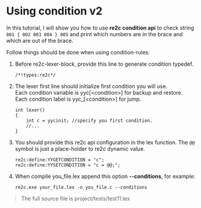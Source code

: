 # <a id="UsingCondition2">Using condition v2</a>
In this tutorial, I will show you how to use **re2c condition api** to check string `001 { 002 003 004 } 005` and print which numbers are in the brace and which are out of the brace.  

Follow things should be done when using condition-rules:
 1. Before re2c-lexer-block, provide this line to generate condition typedef.
    ```
    /*!types:re2c*/
    ```
 2. The lexer first line should initialize first condition you will use.  
    Each condition variable is yyc\[\<condition\>] for backup and restore.  
    Each condition label is yyc_\[\<condition\>] for jump.  
    ```
    int lexer()
    {
        int c = yycinit; //specify you first condition.
        //...
    }
    ``` 
 3. You should provide this re2c api configuration in the lex function. The `@@` symbol is just a place-holder to re2c dynamic value.
    ```
    re2c:define:YYGETCONDITION = "c";
    re2c:define:YYSETCONDITION = "c = @@;";
    ```
 4. When compile you_file.lex append this option **--conditions**, for example:
    ```
    re2c.exe your_file.lex -o you_file.c --conditions
    ```

> The full source file is project/tests/test11.lex
